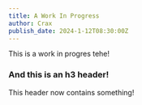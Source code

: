 ```yaml
---
title: A Work In Progress
author: Crax
publish_date: 2024-1-12T08:30:00Z
---
```


This is a work in progres tehe!

### And this is an h3 header!

This header now contains something!
